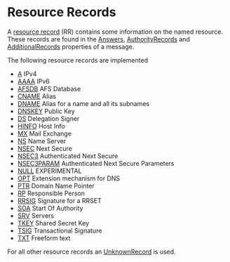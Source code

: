 ﻿# Resource Records

A [resource record](xref:Makaretu.Dns.ResourceRecord) (RR) contains some information on the named resource.  These records are found in the 
[Answers](xref:Makaretu.Dns.Message.Answers), 
[AuthorityRecords](xref:Makaretu.Dns.Message.AuthorityRecords) and
[AdditionalRecords](xref:Makaretu.Dns.Message.AdditionalRecords) properties of a message.

The following resource records are implemented

- [A](xref:Makaretu.Dns.ARecord) IPv4
- [AAAA](xref:Makaretu.Dns.AAAARecord) IPv6
- [AFSDB](xref:Makaretu.Dns.AFSDBRecord) AFS Database
- [CNAME](xref:Makaretu.Dns.CNAMERecord) Alias
- [DNAME](xref:Makaretu.Dns.DNAMERecord) Alias for a name and all its subnames
- [DNSKEY](xref:Makaretu.Dns.DNSKEYRecord) Public Key
- [DS](xref:Makaretu.Dns.DSRecord) Delegation Signer
- [HINFO](xref:Makaretu.Dns.HINFORecord) Host Info
- [MX](xref:Makaretu.Dns.MXRecord) Mail Exchange
- [NS](xref:Makaretu.Dns.NSRecord) Name Server
- [NSEC](xref:Makaretu.Dns.NSECRecord) Next Secure
- [NSEC3](xref:Makaretu.Dns.NSEC3Record) Authenticated Next Secure
- [NSEC3PARAM](xref:Makaretu.Dns.NSEC3PARAMRecord) Authenticated Next Secure Parameters
- [NULL](xref:Makaretu.Dns.NULLRecord) EXPERIMENTAL
- [OPT](xref:Makaretu.Dns.OPTRecord) Extension mechanism for DNS
- [PTR](xref:Makaretu.Dns.PTRRecord) Domain Name Pointer
- [RP](xref:Makaretu.Dns.RPRecord) Responsible Person
- [RRSIG](xref:Makaretu.Dns.RRSIG) Signature for a RRSET
- [SOA](xref:Makaretu.Dns.SOARecord) Start Of Authority
- [SRV](xref:Makaretu.Dns.SRVRecord) Servers
- [TKEY](xref:Makaretu.Dns.TKEYRecord) Shared Secret Key
- [TSIG](xref:Makaretu.Dns.TSIGRecord) Transactional Signature
- [TXT](xref:Makaretu.Dns.TXTRecord) Freeform text

For all other resource records an [UnknownRecord](xref:Makaretu.Dns.UnknownRecord) is used.

